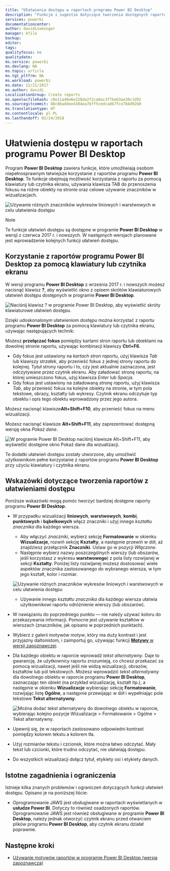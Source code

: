 ```yaml
---
title: "Ułatwienia dostępu w raportach programu Power BI Desktop"
description: "Funkcje i sugestie dotyczące tworzenia dostępnych raportów w programie Power BI Desktop."
services: powerbi
documentationcenter: 
author: davidiseminger
manager: kfile
backup: 
editor: 
tags: 
qualityfocus: no
qualitydate: 
ms.service: powerbi
ms.devlang: NA
ms.topic: article
ms.tgt_pltfrm: NA
ms.workload: powerbi
ms.date: 11/21/2017
ms.author: davidi
LocalizationGroup: Create reports
ms.openlocfilehash: c0e11a46e6e228da2f2ca8ac3f7be63ae20c1d92
ms.sourcegitcommit: 88c8ba8dee4384ea7bff5cedcad67fce784d92b0
ms.translationtype: HT
ms.contentlocale: pl-PL
ms.lasthandoff: 02/24/2018
---
```

# <a name="accessibility-in-power-bi-desktop-reports"></a>Ułatwienia dostępu w raportach programu Power BI Desktop
Program **Power BI Desktop** zawiera funkcje, które umożliwiają osobom niepełnosprawnym łatwiejsze korzystanie z raportów programu **Power BI Desktop**. Te funkcje obejmują możliwość korzystania z raportu za pomocą klawiatury lub czytnika ekranu, używania klawisza TAB do przenoszenia fokusu na różne obiekty na stronie oraz celowe używanie znaczników w wizualizacjach.

![Używanie różnych znaczników wykresów liniowych i warstwowych w celu ułatwienia dostępu](media/desktop-accessibility/accessibility_01.png)

> [!NOTE]
> Te funkcje ułatwień dostępu są dostępne w programie **Power BI Desktop** w wersji z czerwca 2017 r. i nowszych. W następnych wersjach planowane jest wprowadzenie kolejnych funkcji ułatwień dostępu.
> 
> 

## <a name="consuming-a-power-bi-desktop-report-with-a-keyboard-or-screen-reader"></a>Korzystanie z raportów programu Power BI Desktop za pomocą klawiatury lub czytnika ekranu
W wersji programu **Power BI Desktop** z września 2017 r. i nowszych możesz nacisnąć klawisz **?**, aby wyświetlić okno z opisem skrótów klawiaturowych ułatwień dostępu dostępnych w programie **Power BI Desktop**.

![Naciśnij klawisz ? w programie Power BI Desktop, aby wyświetlić skróty klawiaturowe ułatwień dostępu.](media/desktop-accessibility/accessibility_03.png)

Dzięki udoskonalonym ułatwieniom dostępu można korzystać z raportu programu **Power BI Desktop** za pomocą klawiatury lub czytnika ekranu, używając następujących technik:

Możesz **przełączać fokus** pomiędzy kartami stron raportu lub obiektami na dowolnej stronie raportu, używając kombinacji klawiszy **Ctrl+F6**.

* Gdy fokus jest ustawiony na *kartach stron raportu*, użyj klawisza *Tab* lub klawiszy *strzałek*, aby przenieść fokus z jednej strony raportu do kolejnej. Tytuł strony raportu i to, czy jest aktualnie zaznaczona, jest odczytywane przez czytnik ekranu. Aby załadować stronę raportu, na której umieszczono fokus, użyj klawisza *Enter* lub *Spacja*.
* Gdy fokus jest ustawiony na załadowaną *stronę raportu*, użyj klawisza *Tab*, aby przenieść fokus na kolejne obiekty na stronie, w tym pola tekstowe, obrazy, kształty lub wykresy. Czytnik ekranu odczytuje typ obiektu i opis tego obiektu wprowadzony przez jego autora. 

Możesz nacisnąć klawisze**Alt+Shift+F10**, aby przenieść fokus na menu wizualizacji.

Możesz nacisnąć klawisze **Alt+Shift+F11**, aby zaprezentować dostępną wersję okna *Pokaż dane*.

![W programie Power BI Desktop naciśnij klawisze Alt+Shift+F11, aby wyświetlić dostępne okno Pokaż dane dla wizualizacji.](media/desktop-accessibility/accessibility_04.png)

Te dodatki ułatwień dostępu zostały utworzone, aby umożliwić użytkownikom pełne korzystanie z raportów programu **Power BI Desktop** przy użyciu klawiatury i czytnika ekranu.

## <a name="tips-for-creating-accessible-reports"></a>Wskazówki dotyczące tworzenia raportów z ułatwieniami dostępu
Poniższe wskazówki mogą pomóc tworzyć bardziej dostępne raporty programu **Power BI Desktop**.

* W przypadku wizualizacji **liniowych**, **warstwowych**, **kombi**, **punktowych** i **bąbelkowych** włącz znaczniki i użyj innego *kształtu znacznika* dla każdego wiersza.
  
  * Aby włączyć *znaczniki*, wybierz sekcję **Formatowanie** w okienku **Wizualizacje**, rozwiń sekcję **Kształty**, a następnie przewiń w dół, aż znajdziesz przełącznik **Znaczniki**. Ustaw go w pozycji *Włączone*.
  * Następnie wybierz nazwy poszczególnych wierszy (lub obszarów, jeśli korzystasz z wykresu **warstwowego**) z pola listy rozwijanej w sekcji **Kształty**. Poniżej listy rozwijanej możesz dostosować wiele aspektów znacznika zastosowanego do wybranego wiersza, w tym jego kształt, kolor i rozmiar.
  
  ![Używanie różnych znaczników wykresów liniowych i warstwowych w celu ułatwienia dostępu](media/desktop-accessibility/accessibility_01.png)
  
  * Używanie innego *kształtu znacznika* dla każdego wiersza ułatwia użytkownikowi raportu odróżnienie wierszy (lub obszarów).
* W nawiązaniu do poprzedniego punktu — nie należy używać koloru do przekazywania informacji. Pomocne jest używanie kształtów w wierszach (znaczników, jak opisano w poprzednich punktach).
* Wybierz z galerii motywów *motyw*, który ma duży kontrast i jest przyjazny daltonistom, i zaimportuj go, używając funkcji [**Motywy** w wersji zapoznawczej](desktop-report-themes.md).
* Dla każdego obiektu w raporcie wprowadź *tekst alternatywny*. Daje to gwarancję. że użytkownicy raportu zrozumieją, co chcesz przekazać za pomocą wizualizacji, nawet jeśli nie widzą wizualizacji, obrazów, kształtów lub pól tekstowych. Możesz wprowadzić *tekst alternatywny* dla dowolnego obiektu w raporcie programu **Power BI Desktop**, zaznaczając ten obiekt (na przykład wizualizację, kształt itp.), a następnie w okienku **Wizualizacje** wybierając sekcję **Formatowanie**, rozwijając listę **Ogólne**, a następnie przewijając w dół i wypełniając pole tekstowe **Tekst alternatywny**.
  
  ![Można dodać tekst alternatywny do dowolnego obiektu w raporcie, wybierając kolejno pozycje Wizualizacje > Formatowanie > Ogólne > Tekst alternatywny.](media/desktop-accessibility/accessibility_02.png)
* Upewnij się, że w raportach zastosowano odpowiedni kontrast pomiędzy kolorem tekstu a kolorem tła.
* Użyj rozmiarów tekstu i czcionek, które można łatwo odczytać. Mały tekst lub czcionki, które trudno odczytać, nie ułatwiają dostępu.
* Do wszystkich wizualizacji dołącz tytuł, etykiety osi i etykiety danych.

## <a name="considerations-and-limitations"></a>Istotne zagadnienia i ograniczenia
Istnieje kilka znanych problemów i ograniczeń dotyczących funkcji ułatwień dostępu. Opisano je na poniższej liście:

* Oprogramowanie JAWS jest obsługiwane w raportach wyświetlanych w **usłudze Power BI**. Dotyczy to również osadzonych raportów. Oprogramowanie JAWS jest również obsługiwane w programie **Power BI Desktop**, należy jednak otworzyć czytnik ekranu przed otwarciem plików programu **Power BI Desktop**, aby czytnik ekranu działał poprawnie.

## <a name="next-steps"></a>Następne kroki
* [Używanie motywów raportów w programie Power BI Desktop (wersja zapoznawcza)](desktop-report-themes.md)

